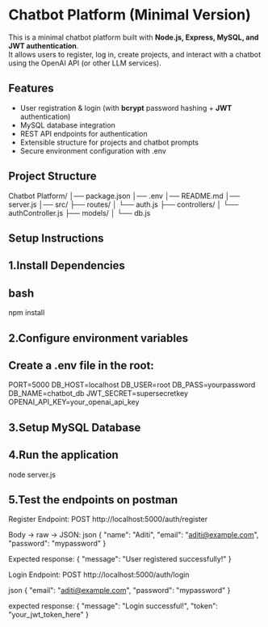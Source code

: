 # Chatbot Platform (Minimal Version)

This is a minimal chatbot platform built with **Node.js, Express, MySQL, and JWT authentication**.  
It allows users to register, log in, create projects, and interact with a chatbot using the OpenAI API (or other LLM services).



## Features
- User registration & login (with **bcrypt** password hashing + **JWT** authentication)
- MySQL database integration
- REST API endpoints for authentication
- Extensible structure for projects and chatbot prompts
- Secure environment configuration with .env



## Project Structure
Chatbot Platform/
│── package.json
│── .env
│── README.md
│── server.js
│── src/
├── routes/
│ └── auth.js
├── controllers/
│ └── authController.js
├── models/
│ └── db.js



## Setup Instructions

## 1.Install Dependencies

## bash
npm install

## 2.Configure environment variables

## Create a .env file in the root:
PORT=5000
DB_HOST=localhost
DB_USER=root
DB_PASS=yourpassword
DB_NAME=chatbot_db
JWT_SECRET=supersecretkey
OPENAI_API_KEY=your_openai_api_key


## 3.Setup MySQL Database

## 4.Run the application
node server.js

## 5.Test the endpoints on postman
Register Endpoint:
POST http://localhost:5000/auth/register

Body → raw → JSON:
json 
{
  "name": "Aditi",
  "email": "aditi@example.com",
  "password": "mypassword"
}

Expected response:
{
  "message": "User registered successfully!"
}


Login Endpoint:
POST http://localhost:5000/auth/login

json
{
  "email": "aditi@example.com",
  "password": "mypassword"
}


expected response:
{
  "message": "Login successful!",
  "token": "your_jwt_token_here"
}


